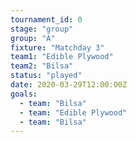 ```yaml
---
tournament_id: 0
stage: "group"
group: "A"
fixture: "Matchday 3"
team1: "Edible Plywood"
team2: "Bilsa"
status: "played"
date: 2020-03-29T12:00:00Z
goals:
  - team: "Bilsa"
  - team: "Edible Plywood"
  - team: "Bilsa"
---
```

